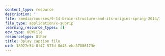 ```yaml
---
content_type: resource
description: ''
file: /media/courses/9-14-brain-structure-and-its-origins-spring-2014/18927e540f47577d8d43eba37886173e_555141.vtt
file_type: application/x-subrip
learning_resource_types: []
ocw_type: OCWFile
resourcetype: Other
title: 3play caption file
uid: 18927e54-0f47-577d-8d43-eba37886173e
---
```

